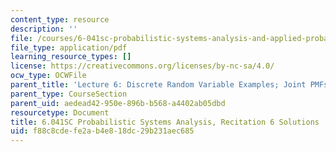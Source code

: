 ```yaml
---
content_type: resource
description: ''
file: /courses/6-041sc-probabilistic-systems-analysis-and-applied-probability-fall-2013/f88c8cdefe2ab4e818dc29b231aec685_MIT6_041SCF13_rec06_sol.pdf
file_type: application/pdf
learning_resource_types: []
license: https://creativecommons.org/licenses/by-nc-sa/4.0/
ocw_type: OCWFile
parent_title: 'Lecture 6: Discrete Random Variable Examples; Joint PMFs'
parent_type: CourseSection
parent_uid: aedead42-950e-896b-b568-a4402ab05dbd
resourcetype: Document
title: 6.041SC Probabilistic Systems Analysis, Recitation 6 Solutions
uid: f88c8cde-fe2a-b4e8-18dc-29b231aec685
---
```

